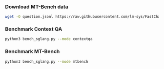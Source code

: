 ### Download MT-Bench data

```sh
wget -O question.jsonl https://raw.githubusercontent.com/lm-sys/FastChat/d04ce6453ae016d9e03626b679c07aa1388dcbee/fastchat/llm_judge/data/mt_bench/question.jsonl
```

### Benchmark Context QA

```sh
python3 bench_sglang.py --mode contextqa
```

### Benchmark MT-Bench

```sh
python3 bench_sglang.py --mode mtbench
```